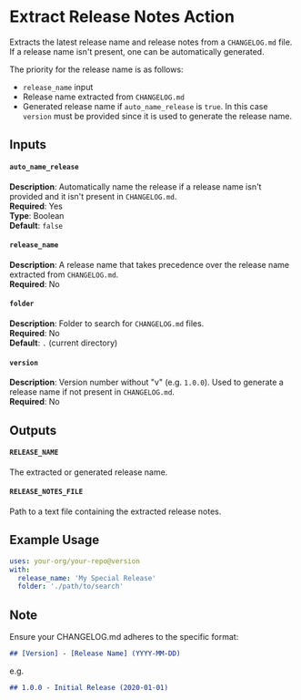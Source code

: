 # Extract Release Notes Action

Extracts the latest release name and release notes from a `CHANGELOG.md` file. If a release name isn't present, one can be automatically generated.

The priority for the release name is as follows:
- `release_name` input
- Release name extracted from `CHANGELOG.md`
- Generated release name if `auto_name_release` is `true`. In this case `version` must be provided since it is used to generate the release name.

## Inputs

#### `auto_name_release`
**Description**: Automatically name the release if a release name isn't provided and it isn't present in `CHANGELOG.md`.  
**Required**: Yes  
**Type**: Boolean  
**Default**: `false`

#### `release_name`
**Description**: A release name that takes precedence over the release name extracted from `CHANGELOG.md`.  
**Required**: No

#### `folder`
**Description**: Folder to search for `CHANGELOG.md` files.  
**Required**: No  
**Default**: `.` (current directory)

#### `version`
**Description**: Version number without "v" (e.g. `1.0.0`). Used to generate a release name if not present in `CHANGELOG.md`.  
**Required**: No

## Outputs

#### `RELEASE_NAME`
The extracted or generated release name.

#### `RELEASE_NOTES_FILE`
Path to a text file containing the extracted release notes.

## Example Usage

```yaml
uses: your-org/your-repo@version
with:
  release_name: 'My Special Release'
  folder: './path/to/search'
```

## Note

Ensure your CHANGELOG.md adheres to the specific format:

```markdown
## [Version] - [Release Name] (YYYY-MM-DD)
```

e.g.
    
```markdown
## 1.0.0 - Initial Release (2020-01-01)
```
